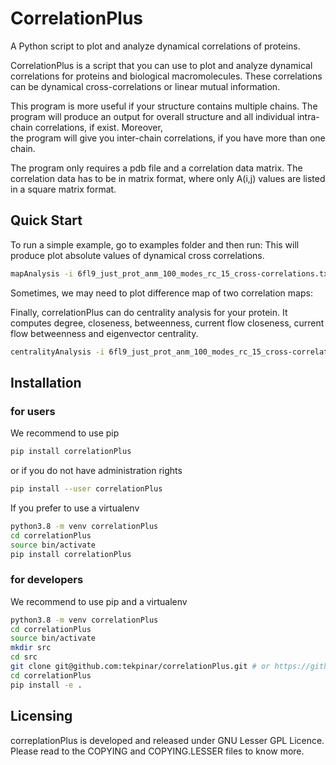 # CorrelationPlus

A Python script to plot and analyze dynamical correlations of proteins.

CorrelationPlus is a script that you can use to plot and analyze 
dynamical correlations for proteins and biological macromolecules. 
These correlations can be dynamical cross-correlations or linear mutual
information. 

This program is more useful if your structure contains multiple
chains. The program will produce an output for overall structure 
and all individual intra-chain correlations, if exist. Moreover,  
the program will give you inter-chain correlations, if you have 
more than one chain. 

The program only requires a pdb file and a correlation data matrix. 
The correlation data has to be in matrix format, where only A(i,j)
values are listed in a square matrix format. 

## Quick Start

To run a simple example, go to examples folder and then run:
This will produce plot absolute values of dynamical cross correlations.

```bash
mapAnalysis -i 6fl9_just_prot_anm_100_modes_rc_15_cross-correlations.txt -p 6fl9_centeredOrientedAligned2Z.pdb -s absdcc
```

Sometimes, we may need to plot difference map of two correlation maps:

Finally, correlationPlus can do centrality analysis for your protein.
It computes degree, closeness, betweenness, current flow closeness, 
current flow betweenness and eigenvector centrality.

```bash
centralityAnalysis -i 6fl9_just_prot_anm_100_modes_rc_15_cross-correlations.txt -p 6fl9_centeredOrientedAligned2Z.pdb -s absdcc
```

## Installation

### for users

We recommend to use pip
```bash
pip install correlationPlus
```

or if you do not have administration rights
```bash
pip install --user correlationPlus
```

If you prefer to use a virtualenv
```bash
python3.8 -m venv correlationPlus
cd correlationPlus
source bin/activate
pip install correlationPlus
```

### for developers

We recommend to use pip and a virtualenv
```bash
python3.8 -m venv correlationPlus
cd correlationPlus
source bin/activate
mkdir src
cd src
git clone git@github.com:tekpinar/correlationPlus.git # or https://github.com/tekpinar/correlationPlus.git
cd correlationPlus
pip install -e .
```

## Licensing

correplationPlus is developed and released under GNU Lesser GPL Licence. 
Please read to the COPYING and COPYING.LESSER files to know more. 